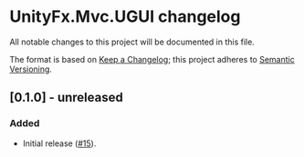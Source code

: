 # UnityFx.Mvc.UGUI changelog
All notable changes to this project will be documented in this file.

The format is based on [Keep a Changelog](http://keepachangelog.com/); this project adheres to [Semantic Versioning](http://semver.org/).

## [0.1.0] - unreleased

### Added
- Initial release ([#15](https://github.com/Arvtesh/UnityFx.Mvc/issues/15)).
